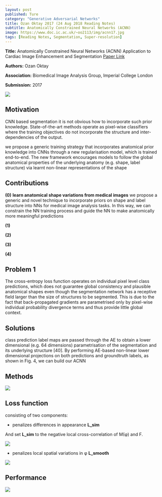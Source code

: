 ```yaml
---
layout: post
published: Ture
category: "Generative Adversarial Networks"
title: Ozan Oktay 2017 (24 Aug 2018 Reading Notes)
subtitle: Anatomically Constrained Neural Networks (ACNN)
image: https://www.doc.ic.ac.uk/~oo2113/img/acnn17.jpg
tags: [Reading Notes, Segmentation, Super-resolution]
---
```


**Title:** 
Anatomically Constrained Neural Networks (ACNN)  Application to Cardiac Image Enhancement and Segmentation [Paper Link](https://arxiv.org/abs/1705.08302)

**Authors:** Ozan Oktay

**Association:** Biomedical Image Analysis Group, Imperial College London

**Submission:** 2017

![](https://www.doc.ic.ac.uk/~oo2113/img/acnn17.jpg) 


## Motivation

CNN based segmentation it is not obvious how to incorporate such prior knowledge. State-of-the-art methods operate as pixel-wise classifiers where the training objectives do not incorporate the structure and inter-dependencies of the output.

we propose a generic training strategy that incorporates anatomical prior knowledge into CNNs through a new regularisation model, which is trained end-to-end. The new framework encourages models to follow the global anatomical properties of the underlying anatomy (e.g. shape, label structure) via learnt non-linear representations of the shape




## Contributions

**(0)** **learn anatomical shape variations from medical images** we propose a generic and novel technique to incorporate priors on shape and label structure into NNs for
medical image analysis tasks. In this way, we can constrain the NN training process and guide the NN to make anatomically more meaningful predictions

**(1)** 


**(2)** 

**(3)** 

**(4)** 

## Problem 1

The cross-entropy loss function operates on individual pixel level class predictions, which does not guarantee global consistency and plausible anatomical shapes even though the segmentation network has a receptive field larger than the size of structures to be segmented. This is due to the fact that back-propagated gradients are parametrised only by pixel-wise individual probability divergence terms and thus provide little global context.

## Solutions

class prediction label maps are passed through the AE to obtain a lower dimensional (e.g. 64 dimensions) parametrisation of the segmentation and its underlying structure [40]. By performing AE-based non-linear lower dimensional projections on both predictions and groundtruth labels, as shown in Fig. 4, we can build our ACNN


## Methods

![](https://github.com/xuuuuuuchen/xuuuuuuchen.github.io/blob/master/img/2018-08-12-readnote/4.png?raw=true) 

## Loss function


consisting of two components:

- penalizes differences in appearance **L_sim**

And set **L_sim** to the negative local cross-correlation of M(φ) and F.

![](https://github.com/xuuuuuuchen/xuuuuuuchen.github.io/blob/master/img/2018-08-12-readnote/5.png?raw=true) 



- penalizes local spatial variations in φ **L_smooth**


![](https://github.com/xuuuuuuchen/xuuuuuuchen.github.io/blob/master/img/2018-08-12-readnote/6.png?raw=true) 



## Performance


![](https://github.com/xuuuuuuchen/xuuuuuuchen.github.io/blob/master/img/2018-08-12-readnote/7.png?raw=true) 



